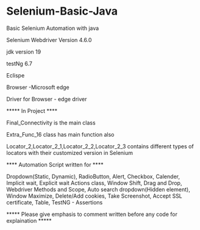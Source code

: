 # Selenium-Basic-Java

Basic Selenium Automation with java

Selenium Webdriver Version 4.6.0

jdk version 19

testNg 6.7

Eclispe 

Browser -Microsoft edge 

Driver for Browser - edge driver

***** In Project ****

Final_Connectivity is the main class

Extra_Func_16 class has main function also

Locator_2,Locator_2_1,Locator_2_2,Locator_2_3 contains different types of locators with their customized version in Selenium

**** Automation Script written for ****

Dropdown(Static, Dynamic),
RadioButton,
Alert,
Checkbox,
Calender,
Implicit wait, Explicit wait
Actions class,
Window Shift,
Drag and Drop,
Webdriver Methods and Scope,
Auto search dropdown(Hidden element),
Window Maximize,
Delete/Add cookies,
Take Screenshot,
Accept SSL certificate,
Table,
TestNG - Assertions 

***** Please give emphasis to comment written before any code for explaination *****


